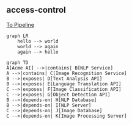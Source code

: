 ## access-control

[To Pipeline](https://qa.harness.io/ng/account/px7xd_BFRCi-pfWPYXVjvw/module/ci/orgs/default/projects/Shivam/pipelines/P1RemoteTemplate/pipeline-studio?repoName=testrepo&connectorRef=GithubConnector&storeType=REMOTE)



```mermaid
graph LR
    hello --> world
    world --> again
    again --> hello
```


```mermaid
graph TD
A[Acme AI] -->|contains| B[NLP Service]
A -->|contains| C[Image Recognition Service]
B -->|exposes| D[Text Analysis API]
B -->|exposes| E[Language Translation API]
C -->|exposes| F[Image Classification API]
C -->|exposes| G[Object Detection API]
B -->|depends-on| H[NLP Database]
B -->|depends-on| I[NLP Server]
C -->|depends-on| J[Image Database]
C -->|depends-on| K[Image Processing Server]
```
